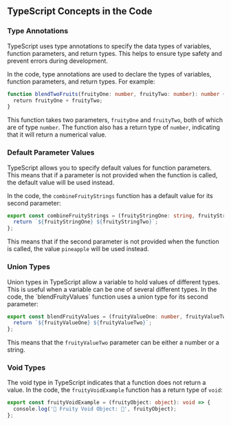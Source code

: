 ## TypeScript Concepts in the Code

### Type Annotations

TypeScript uses type annotations to specify the data types of variables, function parameters, and return types. This helps to ensure type safety and prevent errors during development.

In the code, type annotations are used to declare the types of variables, function parameters, and return types. For example:

```typescript
function blendTwoFruits(fruityOne: number, fruityTwo: number): number {
  return fruityOne + fruityTwo;
}
```

This function takes two parameters, `fruityOne` and `fruityTwo`, both of which are of type `number`. The function also has a return type of `number`, indicating that it will return a numerical value.

### Default Parameter Values

TypeScript allows you to specify default values for function parameters. This means that if a parameter is not provided when the function is called, the default value will be used instead.

In the code, the `combineFruityStrings` function has a default value for its second parameter:

```typescript
export const combineFruityStrings = (fruityStringOne: string, fruityStringTwo: string = 'pineapple'): string => {
  return `${fruityStringOne} ${fruityStringTwo}`;
};
```
This means that if the second parameter is not provided when the function is called, the value `pineapple` will be used instead.


### Union Types
Union types in TypeScript allow a variable to hold values of different types. This is useful when a variable can be one of several different types.
In the code, the \`blendFruityValues\` function uses a union type for its second parameter:

```typescript
export const blendFruityValues = (fruityValueOne: number, fruityValueTwo: number | string): string => {
  return `${fruityValueOne} ${fruityValueTwo}`;
};
```
This means that the `fruityValueTwo` parameter can be either a number or a string.

### Void Types
The void type in TypeScript indicates that a function does not return a value. In the code, the `fruityVoidExample` function has a return type of `void`:

```typescript
export const fruityVoidExample = (fruityObject: object): void => {
  console.log('🍊 Fruity Void Object: 🍎', fruityObject);
};

```
